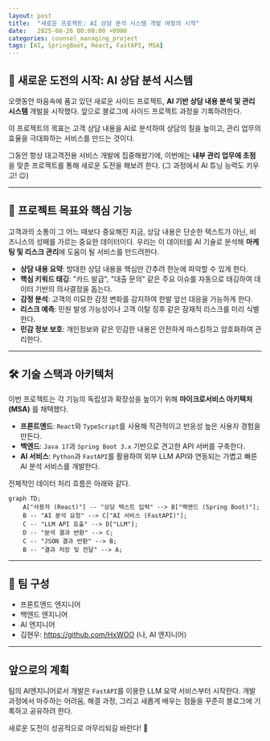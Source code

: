 ```yaml
---
layout: post
title:  "새로운 프로젝트: AI 상담 분석 시스템 개발 여정의 시작"
date:   2025-08-26 00:00:00 +0900
categories: counsel_managing_project
tags: [AI, SpringBoot, React, FastAPI, MSA]
---
```


## 🚀 새로운 도전의 시작: AI 상담 분석 시스템

오랫동안 마음속에 품고 있던 새로운 사이드 프로젝트, **AI 기반 상담 내용 분석 및 관리 시스템** 개발을 시작했다. 앞으로 블로그에 사이드 프로젝트 과정을 기록하려한다.

이 프로젝트의 목표는 고객 상담 내용을 AI로 분석하여 상담의 질을 높이고, 관리 업무의 효율을 극대화하는 서비스를 만드는 것이다.

그동안 항상 대고객전용 서비스 개발에 집중해왔기에, 이번에는 **내부 관리 업무에 초점**을 맞춘 프로젝트를 통해 새로운 도전을 해보려 한다. (그 과정에서 AI 튜닝 능력도 키우고! 😉)

---

## 🎯 프로젝트 목표와 핵심 기능

고객과의 소통이 그 어느 때보다 중요해진 지금, 상담 내용은 단순한 텍스트가 아닌, 비즈니스의 성패를 가르는 중요한 데이터이다. 우리는 이 데이터를 AI 기술로 분석해 **마케팅 및 리스크 관리**에 도움이 될 서비스를 만드려한다.

*   **상담 내용 요약**: 방대한 상담 내용을 핵심만 간추려 한눈에 파악할 수 있게 한다.
*   **핵심 키워드 태깅**: "카드 발급", "대출 문의" 같은 주요 이슈를 자동으로 태깅하여 데이터 기반의 의사결정을 돕는다.
*   **감정 분석**: 고객의 미묘한 감정 변화를 감지하여 한발 앞선 대응을 가능하게 한다.
*   **리스크 예측**: 민원 발생 가능성이나 고객 이탈 징후 같은 잠재적 리스크를 미리 식별한다.
*   **민감 정보 보호**: 개인정보와 같은 민감한 내용은 안전하게 마스킹하고 암호화하여 관리한다.

---

## 🛠️ 기술 스택과 아키텍처

이번 프로젝트는 각 기능의 독립성과 확장성을 높이기 위해 **마이크로서비스 아키텍처(MSA)** 를 채택했다.

*   **프론트엔드**: `React`와 `TypeScript`를 사용해 직관적이고 반응성 높은 사용자 경험을 만든다.
*   **백엔드**: `Java 17`과 `Spring Boot 3.x` 기반으로 견고한 API 서버를 구축한다.
*   **AI 서비스**: `Python`과 `FastAPI`를 활용하여 외부 LLM API와 연동되는 가볍고 빠른 AI 분석 서비스를 개발한다.

전체적인 데이터 처리 흐름은 아래와 같다.

```mermaid
graph TD;
    A["사용자 (React)"] -- "상담 텍스트 입력" --> B["백엔드 (Spring Boot)"];
    B -- "AI 분석 요청" --> C["AI 서비스 (FastAPI)"];
    C -- "LLM API 호출" --> D["LLM"];
    D -- "분석 결과 반환" --> C;
    C -- "JSON 결과 반환" --> B;
    B -- "결과 저장 및 전달" --> A;
```

---

## 👥 팀 구성

- 프론트엔드 엔지니어
- 백엔드 엔지니어
- AI 엔지니어
- 김현우: https://github.com/HxWOO (나, AI 엔지니어)

---

## 앞으로의 계획

팀의 AI엔지니어로서 개발은 `FastAPI`를 이용한 LLM 요약 서비스부터 시작한다. 개발 과정에서 마주하는 어려움, 해결 과정, 그리고 새롭게 배우는 점들을 꾸준히 블로그에 기록하고 공유하려 한다.

새로운 도전이 성공적으로 마무리되길 바란다! 🙏
